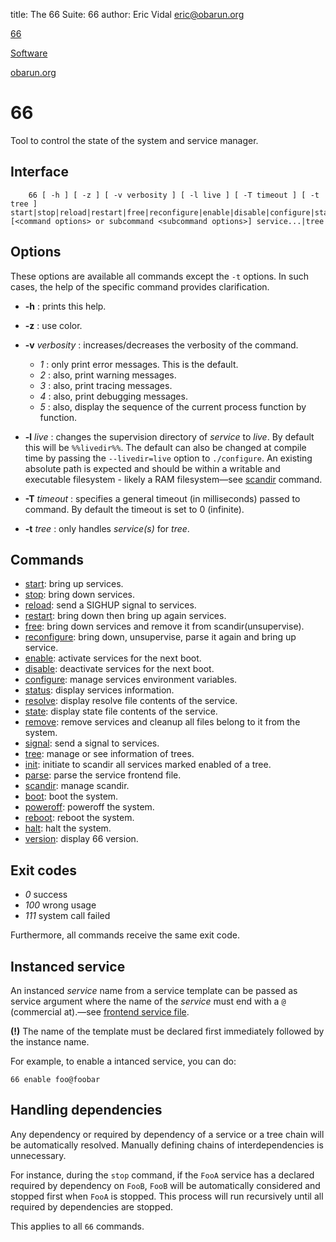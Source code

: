 title: The 66 Suite: 66
author: Eric Vidal <eric@obarun.org>

[66](index.html)

[Software](https://web.obarun.org/software)

[obarun.org](https://web.obarun.org)

# 66

Tool to control the state of the system and service manager.

## Interface

```
    66 [ -h ] [ -z ] [ -v verbosity ] [ -l live ] [ -T timeout ] [ -t tree ] start|stop|reload|restart|free|reconfigure|enable|disable|configure|status|resolve|state|remove|signal|tree|init|parse|scandir|boot|poweroff|reboot|halt|version [<command options> or subcommand <subcommand options>] service...|tree
```

## Options

These options are available all commands except the `-t` options. In such cases, the help of the specific command provides clarification.

- **-h** : prints this help.

- **-z** : use color.

- **-v** *verbosity* : increases/decreases the verbosity of the command.
    * *1* : only print error messages. This is the default.
    * *2* : also, print warning messages.
    * *3* : also, print tracing messages.
    * *4* : also, print debugging messages.
    * *5* : also, display the sequence of the current process function by function.

- **-l** *live* : changes the supervision directory of *service* to *live*. By default this will be `%%livedir%%`. The default can also be changed at compile time by passing the `--livedir=live` option to `./configure`. An existing absolute path is expected and should be within a writable and executable filesystem - likely a RAM filesystem—see [scandir](scandir.html) command.

- **-T** *timeout* : specifies a general timeout (in milliseconds) passed to command. By default the timeout is set to 0 (infinite).

- **-t** *tree* : only handles *service(s)* for *tree*.

## Commands

- [start](start.html): bring up services.
- [stop](stop.html): bring down services.
- [reload](reload.html): send a SIGHUP signal to services.
- [restart](restart.html): bring down then bring up again services.
- [free](free.html): bring down services and remove it from scandir(unsupervise).
- [reconfigure](reconfigure.html): bring down, unsupervise, parse it again and bring up service.
- [enable](enable.html): activate services for the next boot.
- [disable](disable.html): deactivate services for the next boot.
- [configure](configure.html): manage services environment variables.
- [status](status.html): display services information.
- [resolve](resolve.html): display resolve file contents of the service.
- [state](state.html): display state file contents of the service.
- [remove](remove.html): remove services and cleanup all files belong to it from the system.
- [signal](signal.html): send a signal to services.
- [tree](tree.html): manage or see information of trees.
- [init](init.html): initiate to scandir all services marked enabled of a tree.
- [parse](parse.html): parse the service frontend file.
- [scandir](scandir.html): manage scandir.
- [boot](boot.html): boot the system.
- [poweroff](poweroff.html): poweroff the system.
- [reboot](reboot.html): reboot the system.
- [halt](halt.html): halt the system.
- [version](version.html): display 66 version.

## Exit codes

- *0* success
- *100* wrong usage
- *111* system call failed

Furthermore, all commands receive the same exit code.

## Instanced service

An instanced *service* name from a service template can be passed as service argument where the name of the *service* must end with a `@` (commercial at).—see [frontend service file](frontend.html).

**(!)** The name of the template must be declared first immediately followed by the instance name.

For example, to enable a intanced service, you can do:

```
66 enable foo@foobar
```

## Handling dependencies

Any dependency or required by dependency of a service or a tree chain will be automatically resolved. Manually defining chains of interdependencies is unnecessary.

For instance, during the `stop` command, if the `FooA` service has a declared required by dependency on `FooB`, `FooB` will be automatically considered and stopped first when `FooA` is stopped. This process will run recursively until all required by dependencies are stopped.

This applies to all `66` commands.
